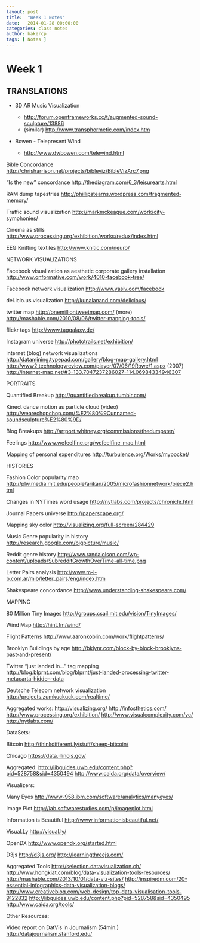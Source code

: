 ```yaml
---
layout: post
title:  "Week 1 Notes"
date:   2014-01-28 00:00:00
categories: class notes
author: bakercp
tags: [ Notes ]
---
```


# Week 1

## TRANSLATIONS

- 3D AR Music Visualization
	- http://forum.openframeworks.cc/t/augmented-sound-sculpture/13886
	- (similar) http://www.transphormetic.com/index.htm

- Bowen - Telepresent Wind
	- http://www.dwbowen.com/telewind.html

Bible Concordance
http://chrisharrison.net/projects/bibleviz/BibleVizArc7.png

“Is the new” concordance
http://thediagram.com/6_3/leisurearts.html

RAM dump tapestries
http://phillipstearns.wordpress.com/fragmented-memory/

Traffic sound visualization
http://markmckeague.com/work/city-symphonies/

Cinema as stills
http://www.processing.org/exhibition/works/redux/index.html

EEG Knitting textiles
http://www.knitic.com/neuro/


NETWORK VISUALIZATIONS

Facebook visualization as aesthetic corporate gallery installation
http://www.onformative.com/work/4010-facebook-tree/

Facebook network visualization
http://www.yasiv.com/facebook

del.icio.us visualization
http://kunalanand.com/delicious/

twitter map
http://onemilliontweetmap.com/
(more)
http://mashable.com/2010/08/06/twitter-mapping-tools/

flickr tags
http://www.taggalaxy.de/

Instagram universe
http://phototrails.net/exhibition/

internet (blog) network visualizations
http://datamining.typepad.com/gallery/blog-map-gallery.html
http://www2.technologyreview.com/player/07/06/19Rowe/1.aspx (2007)
http://internet-map.net/#3-133.7047237286027-114.06984334946307




PORTRAITS

Quantified Breakup
http://quantifiedbreakup.tumblr.com/

Kinect dance motion as particle cloud (video)
http://wearechopchop.com/%E2%80%9Cunnamed-soundsculpture%E2%80%9D/

Blog Breakups
http://artport.whitney.org/commissions/thedumpster/

Feelings
http://www.wefeelfine.org/wefeelfine_mac.html

Mapping of personal expenditures
http://turbulence.org/Works/mypocket/




HISTORIES

Fashion Color popularity map
http://plw.media.mit.edu/people/arikan/2005/microfashionnetwork/piece2.html

Changes in NYTimes word usage
http://nytlabs.com/projects/chronicle.html

Journal Papers universe
http://paperscape.org/

Mapping sky color
http://visualizing.org/full-screen/284429

Music Genre popularity in history
http://research.google.com/bigpicture/music/

Reddit genre history
http://www.randalolson.com/wp-content/uploads/SubredditGrowthOverTime-all-time.png

Letter Pairs analysis
http://www.m-i-b.com.ar/mib/letter_pairs/eng/index.htm

Shakespeare concordance
http://www.understanding-shakespeare.com/




MAPPING


80 Million Tiny Images
http://groups.csail.mit.edu/vision/TinyImages/

Wind Map
http://hint.fm/wind/


Flight Patterns
http://www.aaronkoblin.com/work/flightpatterns/

Brooklyn Buildings by age
http://bklynr.com/block-by-block-brooklyns-past-and-present/

Twitter “just landed in…” tag mapping
http://blog.blprnt.com/blog/blprnt/just-landed-processing-twitter-metacarta-hidden-data

Deutsche Telecom network visualization
http://projects.zumkuckuck.com/realtime/

Aggregated works:
http://visualizing.org/
http://infosthetics.com/
http://www.processing.org/exhibition/
http://www.visualcomplexity.com/vc/
http://nytlabs.com/

DataSets:

Bitcoin
http://thinkdifferent.ly/stuff/sheep-bitcoin/

Chicago
https://data.illinois.gov/

Aggregated:
http://libguides.uwb.edu/content.php?pid=528758&sid=4350494
http://www.caida.org/data/overview/

Visualizers:

Many Eyes
http://www-958.ibm.com/software/analytics/manyeyes/

Image Plot
http://lab.softwarestudies.com/p/imageplot.html

Information is Beautiful
http://www.informationisbeautiful.net/

Visual.Ly
http://visual.ly/

OpenDX
http://www.opendx.org/started.html

D3js
http://d3js.org/
http://learningthreejs.com/

Aggregated Tools
http://selection.datavisualization.ch/
http://www.hongkiat.com/blog/data-visualization-tools-resources/
http://mashable.com/2013/10/01/data-viz-sites/
http://inspiredm.com/20-essential-infographics-data-visualization-blogs/
http://www.creativebloq.com/web-design/top-data-visualisation-tools-9122832
http://libguides.uwb.edu/content.php?pid=528758&sid=4350495
http://www.caida.org/tools/

Other Resources:

Video report on DatVis in Journalism (54min.)
http://datajournalism.stanford.edu/
